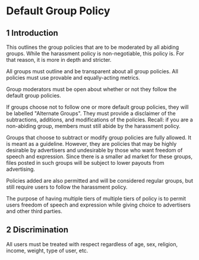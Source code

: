 Default Group Policy
====================

1 Introduction
---------------

This outlines the group policies that are to be moderated by all abiding groups. While the harassment policy is non-negotiable, this policy is. For that reason, it is more in depth and stricter.

All groups must outline and be transparent about all group policies. All policies must use provable and equally-acting metrics.

Group moderators must be open about whether or not they follow the default group policies.

If groups choose not to follow one or more default group policies, they will be labelled "Alternate Groups". They must provide a disclaimer of the subtractions, additions, and modifications of the policies. Recall: if you are a non-abiding group, members must still abide by the harassment policy.

Groups that choose to subtract or modify group policies are fully allowed. It is meant as a guideline. However, they are policies that may be highly desirable by advertisers and undesirable by those who want freedom of speech and expression. Since there is a smaller ad market for these groups, files posted in such groups will be subject to lower payouts from advertising.

Policies added are also permitted and will be considered regular groups, but still require users to follow the harassment policy.

The purpose of having multiple tiers of multiple tiers of policy is to permit users freedom of speech and expression while giving choice to advertisers and other third parties.

2 Discrimination
----------------

All users must be treated with respect regardless of age, sex, religion, income, weight, type of user, etc.


